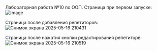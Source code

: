 Лабораторная работа №10 по ООП.
Страница при первом запуске:
![image](https://github.com/user-attachments/assets/e82af6f0-eff9-44f5-a32e-14ea7ec53eb6)

Страница после добавления репетиторов:
![Снимок экрана 2025-05-16 210431](https://github.com/user-attachments/assets/8cc68b6d-717f-492d-a455-5347ba41f829)

Страница после нажатия кнопки редактирования репетиторв:
![Снимок экрана 2025-05-16 210519](https://github.com/user-attachments/assets/aaf07b86-fb5a-4448-adbd-36cd214437b8)
